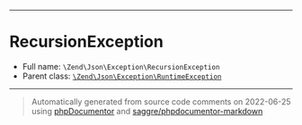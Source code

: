 ***

# RecursionException

* Full name: `\Zend\Json\Exception\RecursionException`
* Parent class: [`\Zend\Json\Exception\RuntimeException`](./RuntimeException.md)

***
> Automatically generated from source code comments on 2022-06-25 using [phpDocumentor](http://www.phpdoc.org/) and [saggre/phpdocumentor-markdown](https://github.com/Saggre/phpDocumentor-markdown)
